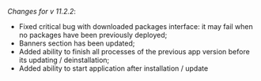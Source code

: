 _Changes for v 11.2.2_:
- Fixed critical bug with downloaded packages interface: it may fail when no packages have been previously deployed;
- Banners section has been updated;
- Added ability to finish all processes of the previous app version before its updating / deinstallation;
- Added ability to start application after installation / update

